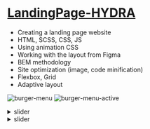 # [LandingPage-HYDRA](https://chkkris.github.io/LandingPage-HYDRA/)

* Creating a landing page website
* HTML, SCSS, CSS, JS
* Using animation CSS
* Working with the layout from Figma
* BEM methodology
* Site optimization (image, code minification)
* Flexbox, Grid
* Adaptive layout
  
![burger-menu](https://github.com/ChkKris/LandingPage-HYDRA/assets/105452997/02a53c82-a91d-4410-ba00-76e7a744502d)
![burger-menu-active](https://github.com/ChkKris/LandingPage-HYDRA/assets/105452997/8f47e175-b643-4e0f-bdbf-d91150606b1b)


<details>
<summary>slider</summary> 
<picture>
  <img alt="swiper" src="https://github.com/ChkKris/LandingPage-HYDRA/assets/105452997/2d7fced3-46f2-476e-8408-5d8172d7530e">
</picture>
</details>
<details>
<summary>slider</summary> 
<picture>
  <img alt="swiper" src="https://github.com/ChkKris/LandingPage-HYDRA/assets/105452997/5d97f111-c9c6-4296-b0ea-55828dfefb3c">
</picture>
</details>

